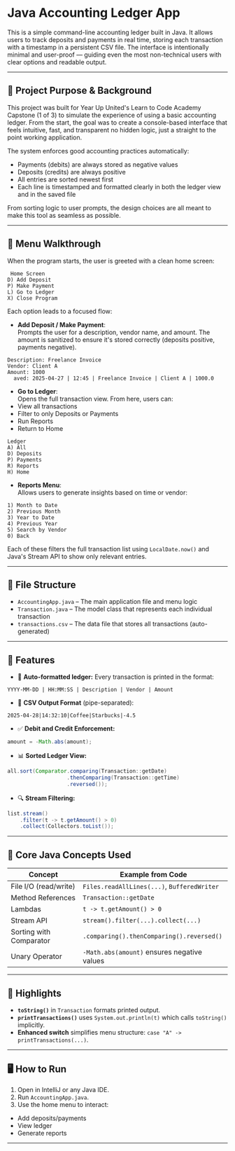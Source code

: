 # Java Accounting Ledger App

This is a simple command-line accounting ledger built in Java. It allows users to track deposits and payments in real time, storing each transaction with a timestamp in a persistent CSV file. The interface is intentionally minimal and user-proof — guiding even the most non-technical users with clear options and readable output.

---

## 🌱 Project Purpose & Background

This project was built for Year Up United's Learn to Code Academy Capstone (1 of 3) to simulate the experience of using a basic accounting ledger. 
From the start, the goal was to create a console-based interface that feels intuitive, fast, and transparent
no hidden logic, just a straight to the point working application.

The system enforces good accounting practices automatically:
- Payments (debits) are always stored as negative values
- Deposits (credits) are always positive
- All entries are sorted newest first
- Each line is timestamped and formatted clearly in both the ledger view and in the saved file

From sorting logic to user prompts, the design choices are all meant to make this tool as seamless as possible.

---

## 🧭 Menu Walkthrough

When the program starts, the user is greeted with a clean home screen:

```
 Home Screen 
D) Add Deposit
P) Make Payment
L) Go to Ledger
X) Close Program
```

Each option leads to a focused flow:
- **Add Deposit / Make Payment**:  
Prompts the user for a description, vendor name, and amount. The amount is sanitized to ensure it's stored correctly (deposits positive, payments negative).

```
Description: Freelance Invoice
Vendor: Client A
Amount: 1000
  aved: 2025-04-27 | 12:45 | Freelance Invoice | Client A | 1000.0
```

- **Go to Ledger**:  
Opens the full transaction view. From here, users can:
- View all transactions
- Filter to only Deposits or Payments
- Run Reports
- Return to Home

```
Ledger
A) All
D) Deposits
P) Payments
R) Reports
H) Home
```

- **Reports Menu**:  
Allows users to generate insights based on time or vendor:
```
1) Month to Date
2) Previous Month
3) Year to Date
4) Previous Year
5) Search by Vendor
0) Back
```

Each of these filters the full transaction list using `LocalDate.now()` and Java's Stream API to show only relevant entries.

---

## 📂 File Structure

- `AccountingApp.java` – The main application file and menu logic
- `Transaction.java` – The model class that represents each individual transaction
- `transactions.csv` – The data file that stores all transactions (auto-generated)

---

## 🚀 Features

- 📅 **Auto-formatted ledger:** Every transaction is printed in the format:
```
YYYY-MM-DD | HH:MM:SS | Description | Vendor | Amount
```

- 🧾 **CSV Output Format** (pipe-separated):
```
2025-04-28|14:32:10|Coffee|Starbucks|-4.5
```

- ✅ **Debit and Credit Enforcement:**
```java
amount = -Math.abs(amount);
```

- 📊 **Sorted Ledger View:**
```java
all.sort(Comparator.comparing(Transaction::getDate)
                   .thenComparing(Transaction::getTime)
                   .reversed());
```

- 🔍 **Stream Filtering:**
```java
list.stream()
    .filter(t -> t.getAmount() > 0)
    .collect(Collectors.toList());
```

---

## 🧠 Core Java Concepts Used

| Concept              | Example from Code |
|----------------------|------------------|
| File I/O (read/write) | `Files.readAllLines(...)`, `BufferedWriter` |
| Method References | `Transaction::getDate` |
| Lambdas | `t -> t.getAmount() > 0` |
| Stream API | `stream().filter(...).collect(...)` |
| Sorting with Comparator | `.comparing().thenComparing().reversed()` |
| Unary Operator | `-Math.abs(amount)` ensures negative values |

---

## 📌 Highlights

- **`toString()`** in `Transaction` formats printed output.
- **`printTransactions()`** uses `System.out.println(t)` which calls `toString()` implicitly.
- **Enhanced switch** simplifies menu structure: `case "A" -> printTransactions(...)`.

---

## 🖥️ How to Run

1. Open in IntelliJ or any Java IDE.
2. Run `AccountingApp.java`.
3. Use the home menu to interact:
  - Add deposits/payments
  - View ledger
  - Generate reports

---